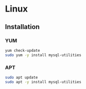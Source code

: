 # Linux

## Installation

### YUM

```sh
yum check-update
sudo yum -y install mysql-utilities
```

### APT

```sh
sudo apt update
sudo apt -y install mysql-utilities
```
